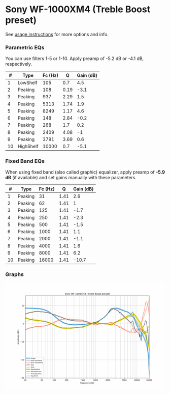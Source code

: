 # Sony WF-1000XM4 (Treble Boost preset)
See [usage instructions](https://github.com/jaakkopasanen/AutoEq#usage) for more options and info.

### Parametric EQs
You can use filters 1-5 or 1-10. Apply preamp of -5.2 dB or -4.1 dB, respectively.

|   # | Type      |   Fc (Hz) |    Q |   Gain (dB) |
|-----|-----------|-----------|------|-------------|
|   1 | LowShelf  |       105 | 0.7  |         4.5 |
|   2 | Peaking   |       108 | 0.19 |        -3.1 |
|   3 | Peaking   |       937 | 2.29 |         1.5 |
|   4 | Peaking   |      5313 | 1.74 |         1.9 |
|   5 | Peaking   |      8249 | 1.17 |         4.6 |
|   6 | Peaking   |       148 | 2.84 |        -0.2 |
|   7 | Peaking   |       268 | 1.7  |         0.2 |
|   8 | Peaking   |      2409 | 4.08 |        -1   |
|   9 | Peaking   |      3791 | 3.69 |         0.6 |
|  10 | HighShelf |     10000 | 0.7  |        -5.1 |

### Fixed Band EQs
When using fixed band (also called graphic) equalizer, apply preamp of **-5.9 dB** (if available) and set gains manually with these parameters.

|   # | Type    |   Fc (Hz) |    Q |   Gain (dB) |
|-----|---------|-----------|------|-------------|
|   1 | Peaking |        31 | 1.41 |         2.6 |
|   2 | Peaking |        62 | 1.41 |         1   |
|   3 | Peaking |       125 | 1.41 |        -1.7 |
|   4 | Peaking |       250 | 1.41 |        -2.3 |
|   5 | Peaking |       500 | 1.41 |        -1.5 |
|   6 | Peaking |      1000 | 1.41 |         1.1 |
|   7 | Peaking |      2000 | 1.41 |        -1.1 |
|   8 | Peaking |      4000 | 1.41 |         1.6 |
|   9 | Peaking |      8000 | 1.41 |         6.2 |
|  10 | Peaking |     16000 | 1.41 |       -10.7 |

### Graphs
![](./Sony%20WF-1000XM4%20(Treble%20Boost%20preset).png)
